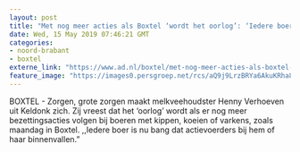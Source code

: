 ```yaml
---
layout: post
title: "Met nog meer acties als Boxtel ‘wordt het oorlog’: ‘Iedere boer is nu bang’"
date: Wed, 15 May 2019 07:46:21 GMT
categories: 
- noord-brabant 
- boxtel 
externe_link: "https://www.ad.nl/boxtel/met-nog-meer-acties-als-boxtel-wordt-het-oorlog-iedere-boer-is-nu-bang~a320d526/"
feature_image: "https://images0.persgroep.net/rcs/aQ9j9LrzBRYa6AkuKRha8rNXCaA/diocontent/148364854/_fitwidth/400/?appId=21791a8992982cd8da851550a453bd7f&quality=0.7"
---
```


BOXTEL - Zorgen, grote zorgen maakt melkveehoudster Henny Verhoeven uit Keldonk zich. Zij vreest dat het ‘oorlog’ wordt als er nog meer bezettingsacties volgen bij boeren met kippen, koeien of varkens, zoals maandag in Boxtel. ,,Iedere boer is nu bang dat actievoerders bij hem of haar binnenvallen.”
